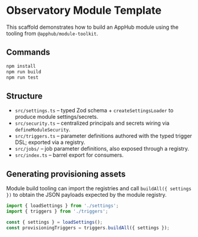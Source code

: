 # Observatory Module Template

This scaffold demonstrates how to build an AppHub module using the tooling from `@apphub/module-toolkit`.

## Commands

```bash
npm install
npm run build
npm run test
```

## Structure

- `src/settings.ts` – typed Zod schema + `createSettingsLoader` to produce module settings/secrets.
- `src/security.ts` – centralized principals and secrets wiring via `defineModuleSecurity`.
- `src/triggers.ts` – parameter definitions authored with the typed trigger DSL; exported via a registry.
- `src/jobs/` – job parameter definitions, also exposed through a registry.
- `src/index.ts` – barrel export for consumers.

## Generating provisioning assets

Module build tooling can import the registries and call `buildAll({ settings })` to obtain the JSON payloads expected by the module registry.

```ts
import { loadSettings } from './settings';
import { triggers } from './triggers';

const { settings } = loadSettings();
const provisioningTriggers = triggers.buildAll({ settings });
```
